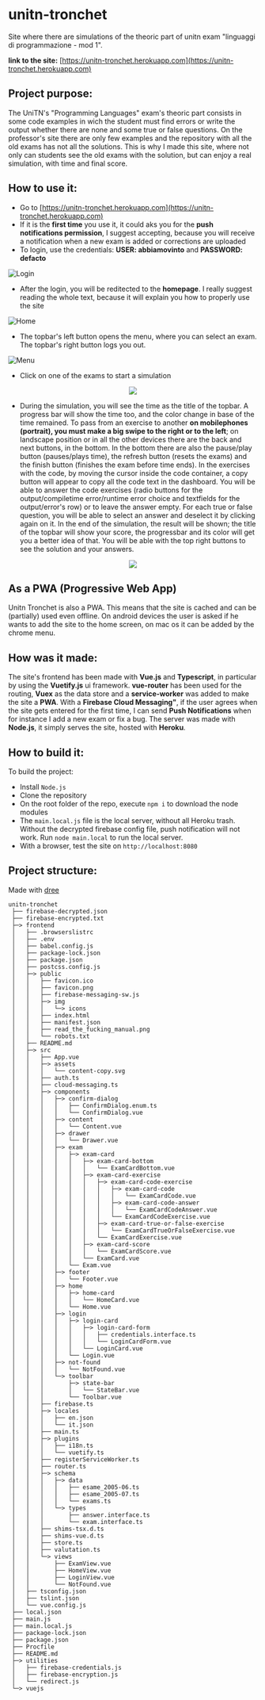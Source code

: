 # unitn-tronchet

Site where there are simulations of the theoric part of unitn exam "linguaggi di programmazione - mod 1".

__link to the site:__ [https://unitn-tronchet.herokuapp.com](https://unitn-tronchet.herokuapp.com)

## Project purpose:

The UniTN's "Programming Languages" exam's theoric part consists in some code examples in wich the student must find errors or write the output whether there are none and some true or false questions. On the professor's site there are only few examples and the repository with all the old exams has not all the solutions. This is why I made this site, where not only can students see the old exams with the solution, but can enjoy a real simulation, with time and final score.

## How to use it:

* Go to [https://unitn-tronchet.herokuapp.com](https://unitn-tronchet.herokuapp.com)
* If it is the **first time** you use it, it could aks you for the **push notifications permission**, I suggest accepting, because you will receive a notification when a new exam is added or corrections are uploaded
* To login, use the credentials: **USER: abbiamovinto** and **PASSWORD: defacto**

![Login](https://github.com/euberdeveloper/unitn-tronchet/blob/master/doc/log-in.png)
* After the login, you will be reditected to the **homepage**. I really suggest reading the whole text, because it will explain you how to properly use the site

![Home](https://github.com/euberdeveloper/unitn-tronchet/blob/master/doc/home.png)
* The topbar's left button opens the menu, where you can select an exam. The topbar's right button logs you out.

![Menu](https://github.com/euberdeveloper/unitn-tronchet/blob/master/doc/menu.png)
* Click on one of the exams to start a simulation

<p align="center">
  <img src="https://github.com/euberdeveloper/unitn-tronchet/blob/master/doc/usage-mobile-portrait.gif">
</p>

* During the simulation, you will see the time as the title of the topbar. A progress bar will show the time too, and the color change in base of the time remained. To pass from an exercise to another **on mobilephones (portrait), you must make a big swipe to the right or to the left**; on landscape position or in all the other devices there are the back and next buttons, in the bottom. In the bottom there are also the pause/play button (pauses/plays time), the refresh button (resets the exams) and the finish button (finishes the exam before time ends). In the exercises with the code, by moving the cursor inside the code container, a copy button will appear to copy all the code text in the dashboard. You will be able to answer the code exercises (radio buttons for the output/compiletime error/runtime error choice and textfields for the output/error's row) or to leave the answer empty. For each true or false question, you will be able to select an answer and deselect it by clicking again on it. In the end of the simulation, the result will be shown; the title of the topbar will show your score, the progressbar and its color will get you a better idea of that. You will be able with the top right buttons to see the solution and your answers.

<p align="center">
  <img src="https://github.com/euberdeveloper/unitn-tronchet/blob/master/doc/usage.gif">
</p>

## As a PWA (Progressive Web App)

Unitn Tronchet is also a PWA. This means that the site is cached and can be (partially) used even offline. On android devices the user is asked if he wants to add the site to the home screen, on mac os it can be added by the chrome menu.

## How was it made:

The site's frontend has been made with **Vue.js** and **Typescript**, in particular by using the **Vuetify.js** ui framework. **vue-router** has been used for the routing, **Vuex** as the data store and a **service-worker** was added to make the site a **PWA**. With a **Firebase Cloud Messaging"**, if the user agrees when the site gets entered for the first time, I can send **Push Notifications** when for instance I add a new exam or fix a bug. The server was made with **Node.js**, it simply serves the site, hosted with **Heroku**.

## How to build it:

To build the project:

* Install `Node.js`
* Clone the repository
* On the root folder of the repo, execute `npm i` to download the node modules
* The `main.local.js` file is the local server, without all Heroku trash. Without the decrypted firebase config file, push notification will not work. Run `node main.local` to run the local server.
* With a browser, test the site on `http://localhost:8080`

## Project structure:

Made with [dree](https://github.com/euberdeveloper/dree)

```
unitn-tronchet
 ├── firebase-decrypted.json
 ├── firebase-encrypted.txt
 ├─> frontend
 │   ├── .browserslistrc
 │   ├── .env
 │   ├── babel.config.js
 │   ├── package-lock.json
 │   ├── package.json
 │   ├── postcss.config.js
 │   ├─> public
 │   │   ├── favicon.ico
 │   │   ├── favicon.png
 │   │   ├── firebase-messaging-sw.js
 │   │   ├─> img
 │   │   │   └─> icons
 │   │   ├── index.html
 │   │   ├── manifest.json
 │   │   ├── read_the_fucking_manual.png
 │   │   └── robots.txt
 │   ├── README.md
 │   ├─> src
 │   │   ├── App.vue
 │   │   ├─> assets
 │   │   │   └── content-copy.svg
 │   │   ├── auth.ts
 │   │   ├── cloud-messaging.ts
 │   │   ├─> components
 │   │   │   ├─> confirm-dialog
 │   │   │   │   ├── ConfirmDialog.enum.ts
 │   │   │   │   └── ConfirmDialog.vue
 │   │   │   ├─> content
 │   │   │   │   └── Content.vue
 │   │   │   ├─> drawer
 │   │   │   │   └── Drawer.vue
 │   │   │   ├─> exam
 │   │   │   │   ├─> exam-card
 │   │   │   │   │   ├─> exam-card-bottom
 │   │   │   │   │   │   └── ExamCardBottom.vue
 │   │   │   │   │   ├─> exam-card-exercise
 │   │   │   │   │   │   ├─> exam-card-code-exercise
 │   │   │   │   │   │   │   ├─> exam-card-code
 │   │   │   │   │   │   │   │   └── ExamCardCode.vue
 │   │   │   │   │   │   │   ├─> exam-card-code-answer
 │   │   │   │   │   │   │   │   └── ExamCardCodeAnswer.vue
 │   │   │   │   │   │   │   └── ExamCardCodeExercise.vue
 │   │   │   │   │   │   ├─> exam-card-true-or-false-exercise
 │   │   │   │   │   │   │   └── ExamCardTrueOrFalseExercise.vue
 │   │   │   │   │   │   └── ExamCardExercise.vue
 │   │   │   │   │   ├─> exam-card-score
 │   │   │   │   │   │   └── ExamCardScore.vue
 │   │   │   │   │   └── ExamCard.vue
 │   │   │   │   └── Exam.vue
 │   │   │   ├─> footer
 │   │   │   │   └── Footer.vue
 │   │   │   ├─> home
 │   │   │   │   ├─> home-card
 │   │   │   │   │   └── HomeCard.vue
 │   │   │   │   └── Home.vue
 │   │   │   ├─> login
 │   │   │   │   ├─> login-card
 │   │   │   │   │   ├─> login-card-form
 │   │   │   │   │   │   ├── credentials.interface.ts
 │   │   │   │   │   │   └── LoginCardForm.vue
 │   │   │   │   │   └── LoginCard.vue
 │   │   │   │   └── Login.vue
 │   │   │   ├─> not-found
 │   │   │   │   └── NotFound.vue
 │   │   │   └─> toolbar
 │   │   │       ├─> state-bar
 │   │   │       │   └── StateBar.vue
 │   │   │       └── Toolbar.vue
 │   │   ├── firebase.ts
 │   │   ├─> locales
 │   │   │   ├── en.json
 │   │   │   └── it.json
 │   │   ├── main.ts
 │   │   ├─> plugins
 │   │   │   ├── i18n.ts
 │   │   │   └── vuetify.ts
 │   │   ├── registerServiceWorker.ts
 │   │   ├── router.ts
 │   │   ├─> schema
 │   │   │   ├─> data
 │   │   │   │   ├── esame_2005-06.ts
 │   │   │   │   ├── esame_2005-07.ts
 │   │   │   │   └── exams.ts
 │   │   │   └─> types
 │   │   │       ├── answer.interface.ts
 │   │   │       └── exam.interface.ts
 │   │   ├── shims-tsx.d.ts
 │   │   ├── shims-vue.d.ts
 │   │   ├── store.ts
 │   │   ├── valutation.ts
 │   │   └─> views
 │   │       ├── ExamView.vue
 │   │       ├── HomeView.vue
 │   │       ├── LoginView.vue
 │   │       └── NotFound.vue
 │   ├── tsconfig.json
 │   ├── tslint.json
 │   └── vue.config.js
 ├── local.json
 ├── main.js
 ├── main.local.js
 ├── package-lock.json
 ├── package.json
 ├── Procfile
 ├── README.md
 ├─> utilities
 │   ├── firebase-credentials.js
 │   ├── firebase-encryption.js
 │   └── redirect.js
 └─> vuejs
```

